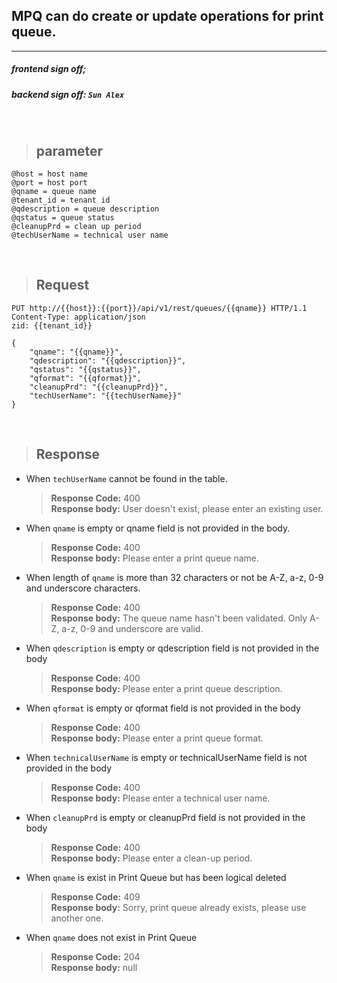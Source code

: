 ## MPQ can do create or update operations for print queue.
---
##### frontend sign off;
##### backend sign off: `Sun Alex`  
&emsp;
>## parameter
```
@host = host name
@port = host port
@qname = queue name
@tenant_id = tenant id 
@qdescription = queue description
@qstatus = queue status
@cleanupPrd = clean up period
@techUserName = technical user name
```
&emsp;
>## Request
```
PUT http://{{host}}:{{port}}/api/v1/rest/queues/{{qname}} HTTP/1.1
Content-Type: application/json
zid: {{tenant_id}}

{
    "qname": "{{qname}}",
    "qdescription": "{{qdescription}}",
    "qstatus": "{{qstatus}}",
    "qformat": "{{qformat}}",
    "cleanupPrd": "{{cleanupPrd}}",
    "techUserName": "{{techUserName}}"
}
```
&emsp;
>## Response
- When `techUserName` cannot be found in the table.
  >**Response Code:** 400  
  >**Response body:** User doesn't exist, please enter an existing user.


- When `qname` is empty or qname field is not provided in the body.
  >**Response Code:** 400  
  >**Response body:** Please enter a print queue name.

- When length of `qname` is more than 32 characters or not be A-Z, a-z, 0-9 and underscore characters.
  > **Response Code:** 400  
  > **Response body:** The queue name hasn't been validated. Only A-Z, a-z, 0-9 and underscore are valid.

- When `qdescription` is empty or qdescription field is not provided in the body
  > **Response Code:** 400  
  > **Response body:** Please enter a print queue description.

- When `qformat` is empty or qformat field is not provided in the body
  > **Response Code:** 400  
  > **Response body:** Please enter a print queue format.

- When `technicalUserName` is empty or technicalUserName field is not provided in the body
  > **Response Code:** 400  
  > **Response body:** Please enter a technical user name.

- When `cleanupPrd` is empty or cleanupPrd field is not provided in the body
  > **Response Code:** 400  
  > **Response body:** Please enter a clean-up period.

- When `qname` is exist in Print Queue but has been logical deleted
  > **Response Code:** 409  
  > **Response body:** Sorry, print queue already exists, please use another one.

- When `qname` does not exist in Print Queue
  > **Response Code:** 204  
  > **Response body:** null
